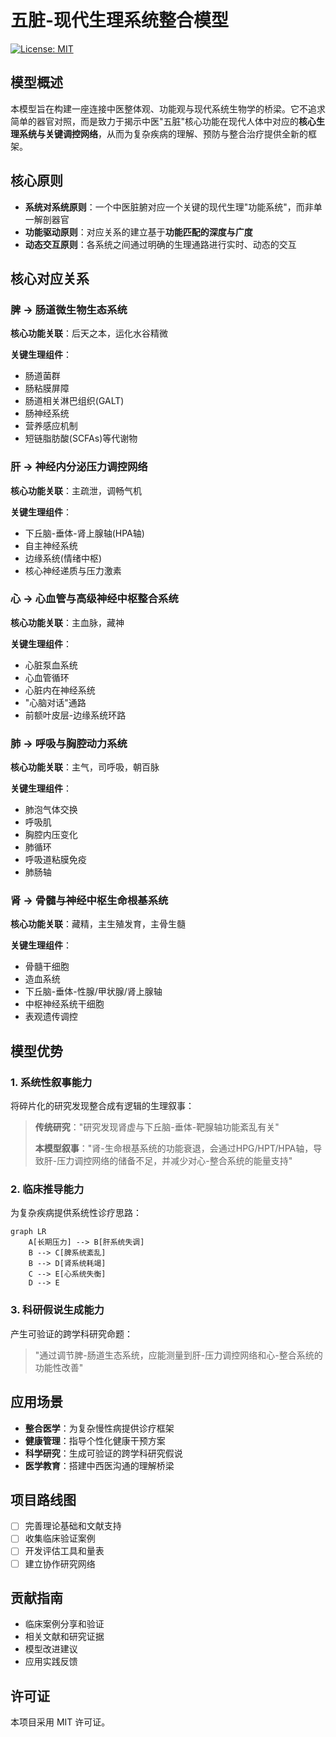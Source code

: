 # 五脏-现代生理系统整合模型

[![License: MIT](https://img.shields.io/badge/License-MIT-yellow.svg)](https://opensource.org/licenses/MIT)

## 模型概述

本模型旨在构建一座连接中医整体观、功能观与现代系统生物学的桥梁。它不追求简单的器官对照，而是致力于揭示中医"五脏"核心功能在现代人体中对应的**核心生理系统与关键调控网络**，从而为复杂疾病的理解、预防与整合治疗提供全新的框架。

## 核心原则

- **系统对系统原则**：一个中医脏腑对应一个关键的现代生理"功能系统"，而非单一解剖器官
- **功能驱动原则**：对应关系的建立基于**功能匹配的深度与广度**
- **动态交互原则**：各系统之间通过明确的生理通路进行实时、动态的交互

## 核心对应关系

### 脾 → 肠道微生物生态系统

**核心功能关联**：后天之本，运化水谷精微

**关键生理组件**：
- 肠道菌群
- 肠粘膜屏障
- 肠道相关淋巴组织(GALT)
- 肠神经系统
- 营养感应机制
- 短链脂肪酸(SCFAs)等代谢物

### 肝 → 神经内分泌压力调控网络

**核心功能关联**：主疏泄，调畅气机

**关键生理组件**：
- 下丘脑-垂体-肾上腺轴(HPA轴)
- 自主神经系统
- 边缘系统(情绪中枢)
- 核心神经递质与压力激素

### 心 → 心血管与高级神经中枢整合系统

**核心功能关联**：主血脉，藏神

**关键生理组件**：
- 心脏泵血系统
- 心血管循环
- 心脏内在神经系统
- "心脑对话"通路
- 前额叶皮层-边缘系统环路

### 肺 → 呼吸与胸腔动力系统

**核心功能关联**：主气，司呼吸，朝百脉

**关键生理组件**：
- 肺泡气体交换
- 呼吸肌
- 胸腔内压变化
- 肺循环
- 呼吸道粘膜免疫
- 肺肠轴

### 肾 → 骨髓与神经中枢生命根基系统

**核心功能关联**：藏精，主生殖发育，主骨生髓

**关键生理组件**：
- 骨髓干细胞
- 造血系统
- 下丘脑-垂体-性腺/甲状腺/肾上腺轴
- 中枢神经系统干细胞
- 表观遗传调控

## 模型优势

### 1. 系统性叙事能力
将碎片化的研究发现整合成有逻辑的生理叙事：

> **传统研究**："研究发现肾虚与下丘脑-垂体-靶腺轴功能紊乱有关"
>
> **本模型叙事**："肾-生命根基系统的功能衰退，会通过HPG/HPT/HPA轴，导致肝-压力调控网络的储备不足，并减少对心-整合系统的能量支持"

### 2. 临床推导能力
为复杂疾病提供系统性诊疗思路：

```mermaid
graph LR
    A[长期压力] --> B[肝系统失调]
    B --> C[脾系统紊乱]
    B --> D[肾系统耗竭]
    C --> E[心系统失衡]
    D --> E
```

### 3. 科研假说生成能力
产生可验证的跨学科研究命题：

> "通过调节脾-肠道生态系统，应能测量到肝-压力调控网络和心-整合系统的功能性改善"

## 应用场景

- **整合医学**：为复杂慢性病提供诊疗框架
- **健康管理**：指导个性化健康干预方案
- **科学研究**：生成可验证的跨学科研究假说
- **医学教育**：搭建中西医沟通的理解桥梁

## 项目路线图

- [ ] 完善理论基础和文献支持
- [ ] 收集临床验证案例
- [ ] 开发评估工具和量表
- [ ] 建立协作研究网络

## 贡献指南

- 临床案例分享和验证
- 相关文献和研究证据
- 模型改进建议
- 应用实践反馈

## 许可证

本项目采用 MIT 许可证。

